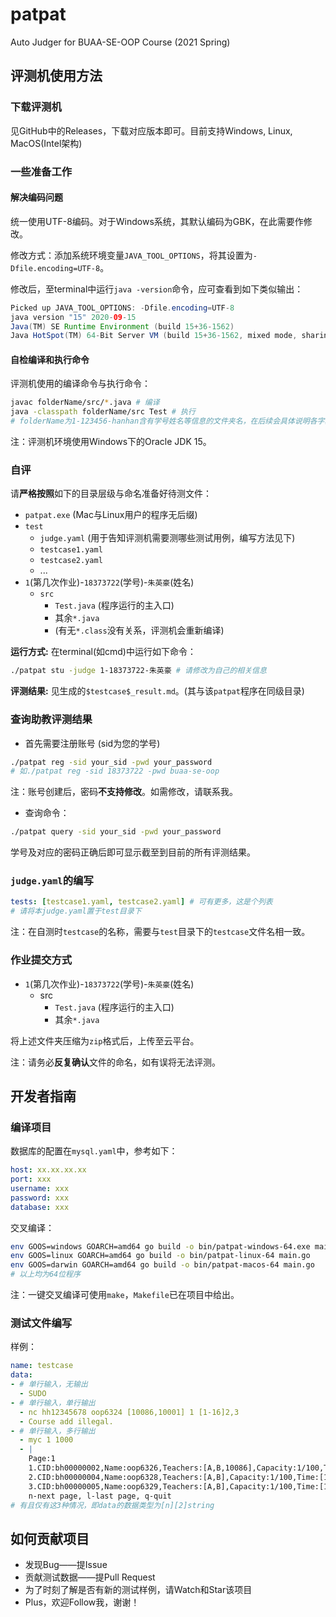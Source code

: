 # patpat

Auto Judger for BUAA-SE-OOP Course (2021 Spring)

## 评测机使用方法

### 下载评测机

见GitHub中的Releases，下载对应版本即可。目前支持Windows, Linux, MacOS(Intel架构)

### 一些准备工作

#### 解决编码问题

统一使用UTF-8编码。对于Windows系统，其默认编码为GBK，在此需要作修改。

修改方式：添加系统环境变量`JAVA_TOOL_OPTIONS`，将其设置为`-Dfile.encoding=UTF-8`。

修改后，至terminal中运行`java -version`命令，应可查看到如下类似输出：

```java
Picked up JAVA_TOOL_OPTIONS: -Dfile.encoding=UTF-8
java version "15" 2020-09-15
Java(TM) SE Runtime Environment (build 15+36-1562)
Java HotSpot(TM) 64-Bit Server VM (build 15+36-1562, mixed mode, sharing)
```

#### 自检编译和执行命令

评测机使用的编译命令与执行命令：

```bash
javac folderName/src/*.java # 编译
java -classpath folderName/src Test # 执行
# folderName为1-123456-hanhan含有学号姓名等信息的文件夹名，在后续会具体说明各字段含义。
```

注：评测机环境使用Windows下的Oracle JDK 15。

### 自评

请**严格按照**如下的目录层级与命名准备好待测文件：

- `patpat.exe` (Mac与Linux用户的程序无后缀)
- `test`
  - `judge.yaml` (用于告知评测机需要测哪些测试用例，编写方法见下)
  - `testcase1.yaml`
  - `testcase2.yaml`
  - ...
- `1`(第几次作业)-`18373722`(学号)-`朱英豪`(姓名)
  - `src`
    - `Test.java` (程序运行的主入口)
    - 其余`*.java`
    - (有无`*.class`没有关系，评测机会重新编译)

**运行方式:** 在terminal(如cmd)中运行如下命令：

```bash
./patpat stu -judge 1-18373722-朱英豪 # 请修改为自己的相关信息
```

**评测结果:** 见生成的`$testcase$_result.md`。(其与该`patpat`程序在同级目录)

### 查询助教评测结果

- 首先需要注册账号 (sid为您的学号)

```bash
./patpat reg -sid your_sid -pwd your_password
# 如./patpat reg -sid 18373722 -pwd buaa-se-oop
```

注：账号创建后，密码**不支持修改**。如需修改，请联系我。

- 查询命令：

```bash
./patpat query -sid your_sid -pwd your_password
```

学号及对应的密码正确后即可显示截至到目前的所有评测结果。

### `judge.yaml`的编写

```yaml
tests: [testcase1.yaml, testcase2.yaml] # 可有更多，这是个列表
# 请将本judge.yaml置于test目录下
```

注：在自测时`testcase`的名称，需要与`test`目录下的`testcase`文件名相一致。

### 作业提交方式

- `1`(第几次作业)-`18373722`(学号)-`朱英豪`(姓名)
  - src
    - `Test.java` (程序运行的主入口)
    - 其余`*.java`

将上述文件夹压缩为`zip`格式后，上传至云平台。

注：请务必**反复确认**文件的命名，如有误将无法评测。

## 开发者指南

### 编译项目

数据库的配置在`mysql.yaml`中，参考如下：

```yaml
host: xx.xx.xx.xx
port: xxx
username: xxx
password: xxx
database: xxx
```

交叉编译：

```bash
env GOOS=windows GOARCH=amd64 go build -o bin/patpat-windows-64.exe main.go
env GOOS=linux GOARCH=amd64 go build -o bin/patpat-linux-64 main.go
env GOOS=darwin GOARCH=amd64 go build -o bin/patpat-macos-64 main.go
# 以上均为64位程序
```

注：一键交叉编译可使用`make`，`Makefile`已在项目中给出。

### 测试文件编写

样例：

```yaml
name: testcase
data:
- # 单行输入，无输出
  - SUDO
- # 单行输入，单行输出
  - nc hh12345678 oop6324 [10086,10001] 1 [1-16]2,3
  - Course add illegal.
- # 单行输入，多行输出
  - myc 1 1000
  - |
    Page:1
    1.CID:bh00000002,Name:oop6326,Teachers:[A,B,10086],Capacity:1/100,Time:[1-10]1,5
    2.CID:bh00000004,Name:oop6328,Teachers:[A,B],Capacity:1/100,Time:[11-18]1,5
    3.CID:bh00000005,Name:oop6329,Teachers:[A,B],Capacity:1/100,Time:[1-18]1,6
    n-next page, l-last page, q-quit
# 有且仅有这3种情况，即data的数据类型为[n][2]string
```

## 如何贡献项目

- 发现Bug——提Issue
- 贡献测试数据——提Pull Request
- 为了时刻了解是否有新的测试样例，请Watch和Star该项目
- Plus，欢迎Follow我，谢谢！

